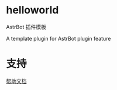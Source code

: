 # helloworld

AstrBot 插件模板

A template plugin for AstrBot plugin feature

# 支持

[帮助文档](https://astrbot.app)
